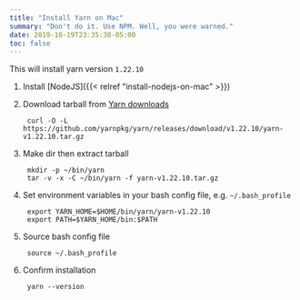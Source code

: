 ```yaml
---
title: "Install Yarn on Mac"
summary: "Don't do it. Use NPM. Well, you were warned."
date: 2019-10-19T23:35:38-05:00
toc: false
---
```


This will install yarn version `1.22.10`

1. Install [NodeJS]({{< relref "install-nodejs-on-mac" >}})
1. Download tarball from [Yarn downloads](https://github.com/yarnpkg/yarn/releases)

        curl -O -L https://github.com/yarnpkg/yarn/releases/download/v1.22.10/yarn-v1.22.10.tar.gz

1. Make dir then extract tarball

        mkdir -p ~/bin/yarn
        tar -v -x -C ~/bin/yarn -f yarn-v1.22.10.tar.gz

1. Set environment variables in your bash config file, e.g. `~/.bash_profile`

        export YARN_HOME=$HOME/bin/yarn/yarn-v1.22.10
        export PATH=$YARN_HOME/bin:$PATH

1. Source bash config file

        source ~/.bash_profile

1. Confirm installation

        yarn --version
